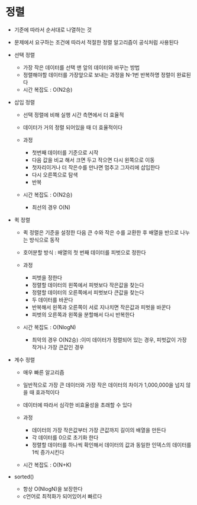# 정렬
- 기준에 따라서 순서대로 나열하는 것
- 문제에서 요구하는 조건에 따라서 적절한 정렬 알고리즘이 공식처럼 사용된다

- 선택 정렬
    - 가장 작은 데이터를 선택 맨 앞의 데이터와 바꾸는 방법
    - 정렬해야할 데이터를 가장앞으로 보내는 과정을 N-1번 반복하명 정렬이 완료된다
    - 시간 복잡도 : O(N2승)
    

- 삽입 정렬
    - 선택 정렬에 비해 실행 시간 측면에서 더 효율적
    - 데이터가 거의 정렬 되어있을 때 더 효율적이다
    - 과정
        - 첫번째 데이터를 기준으로 시작
        - 다음 값을 비교 해서 크면 두고 작으면 다시 왼쪽으로 이동
        - 첫자리이거나 더 작은수를 만나면 멈추고 그자리에 삽입한다
        - 다시 오른쪽으로 탐색 
        - 반복
    
    - 시간 복잡도 : O(N2승)
        - 최선의 경우 O(N)
- 퀵 정렬
    - 퀵 정렬은 기준을 설정한 다음 큰 수와 작은 수를 교환한 후 배열을 반으로 나누는 방식으로 동작
    - 호어분할 방식 : 배열의 첫 번째 데이터를 피벗으로 정한다
    - 과정
        - 피벗을 정한다
        - 정렬할 데이터의 왼쪽에서 피벗보다 작은값을 찾는다
        - 정렬할 데이터의 오른쪽에서 피벗보다 큰값을 찾는다
        - 두 데이터를 바꾼다
        - 반복해서 왼쪽과 오른쪽이 서로 지나치면 작은값과 피벗을 바꾼다
        - 피벗의 오른쪽과 왼쪽을 분할해서 다시 반복한다

    - 시간 복잡도 : O(NlogN)
        - 최악의 경우 O(N2승) :이미 데이터가 정렬되어 있는 경우, 피벗값이 가장 작거나 가장 큰값인 경우 

- 계수 정렬
    - 매우 빠른 알고리즘
    - 일반적으로 가장 큰 데이터와 가장 작은 데이터의 차이가 1,000,000을 넘지 않을 때 효과적이다
    - 데이터에 따라서 심각한 비효율성을 초래할 수 있다
    - 과정
        - 데이터의 가장 작은값부터 가장 큰값까지 길이의 배열을 만든다
        - 각 데이터를 0으로 초기화 한다
        - 정렬할 데이터를 하나씩 확인해서 데이터의 값과 동일한 인덱스의 데이터를 1씩 증가시킨다


    - 시간 복잡도 : O(N+K)


- sorted()
    - 항상 O(NlogN)을 보장한다
    - c언어로 최적화가 되어있어서 빠르다
